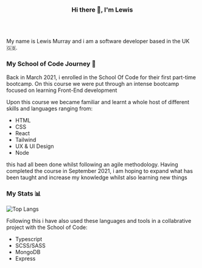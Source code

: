 <h3 align="center">Hi there 👋, I'm Lewis </h3>
<br></br>

My name is Lewis Murray and i am a software developer
based in the UK 🇬🇧.

### My School of Code Journey 📁
Back in March 2021, i enrolled in the School Of Code
for their first part-time bootcamp. On this course we
were put through an intense bootcamp focused on learning
Front-End development

Upon this course we became familiar and learnt a whole
host of different skills and languages ranging from:

- HTML
- CSS
- React
- Tailwind
- UX & UI Design
- Node

this had all been done whilst following an agile
methodology. Having completed the course in September 2021,
i am hoping to expand what has been taught and increase
my knowledge whilst also learning new things
### My Stats 📊
![Top Langs](https://github-readme-stats.vercel.app/api/top-langs/?username=LewisMurray00&langs_count=8)

Following this i have also used these languages and tools in a collabrative
project with the School of Code: 

- Typescript
- SCSS/SASS
- MongoDB
- Express


<!--
**LewisMurray00/LewisMurray00** is a ✨ _special_ ✨ repository because its `README.md` (this file) appears on your GitHub profile.

Here are some ideas to get you started:

- 🔭 I’m currently working on ...
- 🌱 I’m currently learning ...
- 👯 I’m looking to collaborate on ...
- 🤔 I’m looking for help with ...
- 💬 Ask me about ...
- 📫 How to reach me: ...
- 😄 Pronouns: ...
- ⚡ Fun fact: ...
-->

